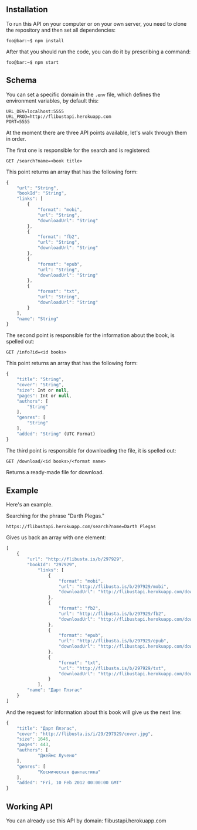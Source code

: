 ## Installation

To run this API on your computer or on your own server, you need to clone the repository and then set all dependencies:

```console
foo@bar:~$ npm install
```

After that you should run the code, you can do it by prescribing a command:

```console
foo@bar:~$ npm start
```

## Schema

You can set a specific domain in the `.env` file, which defines the environment variables, by default this:

```console
URL_DEV=localhost:5555
URL_PROD=http://flibustapi.herokuapp.com
PORT=5555
```

At the moment there are three API points available, let's walk through them in order.

The first one is responsible for the search and is registered:

```console
GET /search?name=<book title>
```

This point returns an array that has the following form:

```javascript
{
	"url": "String",
	"bookId": "String",
	"links": [
		{
			"format": "mobi",
			"url": "String",
			"downloadUrl": "String"
		},
		{
			"format": "fb2",
			"url": "String",
			"downloadUrl": "String"
		},
		{
			"format": "epub",
			"url": "String",
			"downloadUrl": "String"
		},
		{
			"format": "txt",
			"url": "String",
			"downloadUrl": "String"
		}
	],
	"name": "String"
}
```

The second point is responsible for the information about the book, is spelled out:

```console
GET /info?id=<id books>
```

This point returns an array that has the following form:

```javascript
{
	"title": "String",
	"cover": "String",
	"size": Int or null,
	"pages": Int or null,
	"authors": [
		"String"
	],
	"genres": [
		"String"
	],
	"added": "String" (UTC Format)
}
```

The third point is responsible for downloading the file, it is spelled out:

```console
GET /download/<id books>/<format name>
```

Returns a ready-made file for download.

## Example

Here's an example.

Searching for the phrase "Darth Plegas."

```console
https://flibustapi.herokuapp.com/search?name=Darth Plegas
```

Gives us back an array with one element:

```javascript
[
	{
		"url": "http://flibusta.is/b/297929",
		"bookId": "297929",
			"links": [
				{
					"format": "mobi",
					"url": "http://flibusta.is/b/297929/mobi",
					"downloadUrl": "http://flibustapi.herokuapp.com/download/297929/mobi"
				},
				{
					"format": "fb2",
					"url": "http://flibusta.is/b/297929/fb2",
					"downloadUrl": "http://flibustapi.herokuapp.com/download/297929/fb2"
				},
				{
					"format": "epub",
					"url": "http://flibusta.is/b/297929/epub",
					"downloadUrl": "http://flibustapi.herokuapp.com/download/297929/epub"
				},
				{
					"format": "txt",
					"url": "http://flibusta.is/b/297929/txt",
					"downloadUrl": "http://flibustapi.herokuapp.com/download/297929/txt"
				}
			],
		"name": "Дарт Плэгас"
	}
]
```

And the request for information about this book will give us the next line:

```javascript
{
	"title": "Дарт Плэгас",
	"cover": "http://flibusta.is/i/29/297929/cover.jpg",
	"size": 1646,
	"pages": 443,
	"authors": [
			"Джеймс Лучено"
	],
	"genres": [
			"Космическая фантастика"
	],
	"added": "Fri, 10 Feb 2012 00:00:00 GMT"
}
```

## Working API

You can already use this API by domain: flibustapi.herokuapp.com